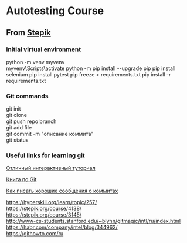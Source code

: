 # Autotesting Course

## From [Stepik](https://stepik.org/course/575/syllabus)

### Initial virtual environment

python -m venv myvenv  
myvenv\Scripts\activate
python -m pip install --upgrade pip
pip install selenium
pip install pytest
pip freeze > requirements.txt
pip install -r requirements.txt

### Git commands

git init  
git clone  
git push repo branch  
git add file  
git commit -m "описание коммита"  
git status

### Useful links for learning git

[Отличный интерактивный туториал](https://learngitbranching.js.org/)

[Книга по Git](https://git-scm.com/book/ru/v2/ "Лучшая книга по Git")

[Как писать хорошие сообщения о коммитах](http://frontiermag.ru/commit-message.html)

<https://hyperskill.org/learn/topic/257/>  
<https://stepik.org/course/4138/>  
<https://stepik.org/course/3145/>  
<http://www-cs-students.stanford.edu/~blynn/gitmagic/intl/ru/index.html>  
<https://habr.com/company/intel/blog/344962/>  
<https://githowto.com/ru>
